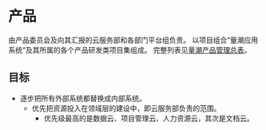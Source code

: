 # 产品

由产品委员会及向其汇报的云服务部和各部门平台组负责。
以项目组合”量潮应用系统“及其所属的各个产品研发类项目集组成。
完整列表见[量潮产品管理总表](https://doc.weixin.qq.com/smartsheet/s3_ACcAYgYOAB8yrpku4fjQK0Wm1RGHa?scode=ACQAsweXAA0nAvnnUfACcAYgYOAB8)。

## 目标

- 逐步把所有外部系统都替换成内部系统。
  - 优先把资源投入在领域层的建设中，即云服务部负责的范围。
    - 优先级最高的是数据云、项目管理云、人力资源云，其次是文档云。
